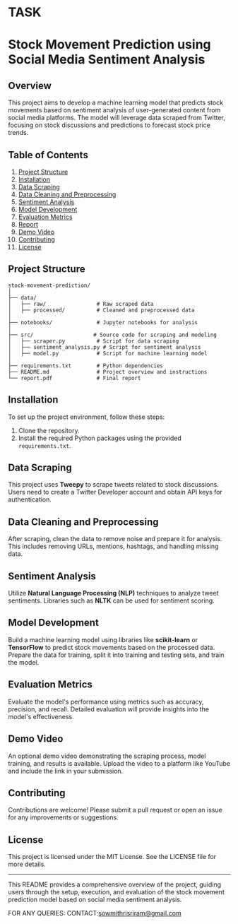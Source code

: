 # TASK
# Stock Movement Prediction using Social Media Sentiment Analysis

## Overview

This project aims to develop a machine learning model that predicts stock movements based on sentiment analysis of user-generated content from social media platforms. The model will leverage data scraped from Twitter, focusing on stock discussions and predictions to forecast stock price trends. 

## Table of Contents

1. [Project Structure](#project-structure)
2. [Installation](#installation)
3. [Data Scraping](#data-scraping)
4. [Data Cleaning and Preprocessing](#data-cleaning-and-preprocessing)
5. [Sentiment Analysis](#sentiment-analysis)
6. [Model Development](#model-development)
7. [Evaluation Metrics](#evaluation-metrics)
8. [Report](#report)
9. [Demo Video](#demo-video)
10. [Contributing](#contributing)
11. [License](#license)

## Project Structure

```
stock-movement-prediction/
│
├── data/
│   ├── raw/                # Raw scraped data
│   ├── processed/          # Cleaned and preprocessed data
│
├── notebooks/              # Jupyter notebooks for analysis
│
├── src/                   # Source code for scraping and modeling
│   ├── scraper.py          # Script for data scraping
│   ├── sentiment_analysis.py # Script for sentiment analysis
│   ├── model.py            # Script for machine learning model
│
├── requirements.txt        # Python dependencies
├── README.md               # Project overview and instructions
└── report.pdf              # Final report
```

## Installation

To set up the project environment, follow these steps:

1. Clone the repository.
2. Install the required Python packages using the provided `requirements.txt`.

## Data Scraping

This project uses **Tweepy** to scrape tweets related to stock discussions. Users need to create a Twitter Developer account and obtain API keys for authentication.

## Data Cleaning and Preprocessing

After scraping, clean the data to remove noise and prepare it for analysis. This includes removing URLs, mentions, hashtags, and handling missing data.

## Sentiment Analysis

Utilize **Natural Language Processing (NLP)** techniques to analyze tweet sentiments. Libraries such as **NLTK** can be used for sentiment scoring.

## Model Development

Build a machine learning model using libraries like **scikit-learn** or **TensorFlow** to predict stock movements based on the processed data. Prepare the data for training, split it into training and testing sets, and train the model.

## Evaluation Metrics

Evaluate the model's performance using metrics such as accuracy, precision, and recall. Detailed evaluation will provide insights into the model's effectiveness.

## Demo Video

An optional demo video demonstrating the scraping process, model training, and results is available. Upload the video to a platform like YouTube and include the link in your submission.

## Contributing

Contributions are welcome! Please submit a pull request or open an issue for any improvements or suggestions.

## License

This project is licensed under the MIT License. See the LICENSE file for more details.

---

This README provides a comprehensive overview of the project, guiding users through the setup, execution, and evaluation of the stock movement prediction model based on social media sentiment analysis. 

FOR ANY QUERIES: 
                CONTACT:sowmithrisriram@gmail.com
